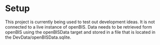 Setup
=====

This project is currently being used to test out development ideas. It is not connected to a live instance of openBIS. Data needs to be retrieved form openBIS using the openBISData target and stored in a file that is located in the DevData/openBISData.sqlite.